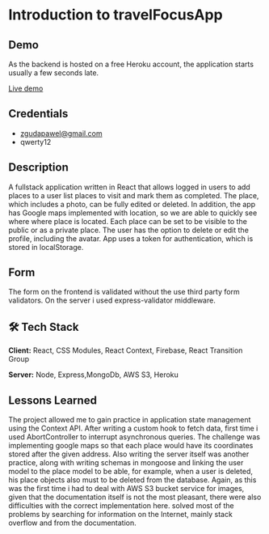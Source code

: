 
# Introduction to travelFocusApp

## Demo
As the backend is hosted on a free Heroku account, the application starts usually a few seconds late.

[Live demo](https://travel-focus-app.web.app/)

## Credentials

- zgudapawel@gmail.com
- qwerty12

## Description

A fullstack application written in React that allows logged in users to add places to a user list places to visit and mark them as completed. The place, which includes a photo, can be fully edited or deleted. In addition, the app has Google maps implemented with location, so we are able to quickly see where where place is located. Each place can be set to be visible to the public or as a private place. The user has the option to delete or edit the profile, including the avatar. App uses a token for authentication, which is stored in localStorage.

## Form
The form on the frontend is validated without the use third party form validators. On the server i used express-validator middleware. 

## 🛠 Tech Stack

**Client:** React, CSS Modules, React Context, Firebase, React Transition Group

**Server:** Node, Express,MongoDb, AWS S3, Heroku 

## Lessons Learned
The project allowed me to gain practice in application state management using the Context API. After writing a custom hook to fetch data,  first time i used AbortController to interrupt asynchronous queries. The challenge was implementing google maps so that each place would have its coordinates stored after the given address. Also writing the server itself was another practice, along with writing schemas in mongoose and linking the user model to the place model to be able, for example, when a user is deleted, his place objects also must to be deleted from the database. Again, as this was the first time i had to deal with AWS S3 bucket service for images, given that the documentation itself is not the most pleasant, there were also difficulties with the correct implementation here. solved most of the problems by searching for information on the Internet, mainly stack overflow and from the documentation.
